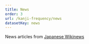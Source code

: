 ```yaml
---
title: News
order: 3
url: /kanji-frequency/news
datasetKey: news
---
```


News articles from [Japanese Wikinews](https://ja.wikinews.org/)
